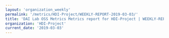 ```yaml
---
layout: 'organization_weekly'
permalink: '/metrics/HDI-Project/WEEKLY-REPORT-2019-03-03/'
title: 'DAI Lab OSS Metrics Metrics report for HDI-Project | WEEKLY-REPORT-2019-03-03'
organization: 'HDI-Project'
current_date: '2019-03-03'
---
```


